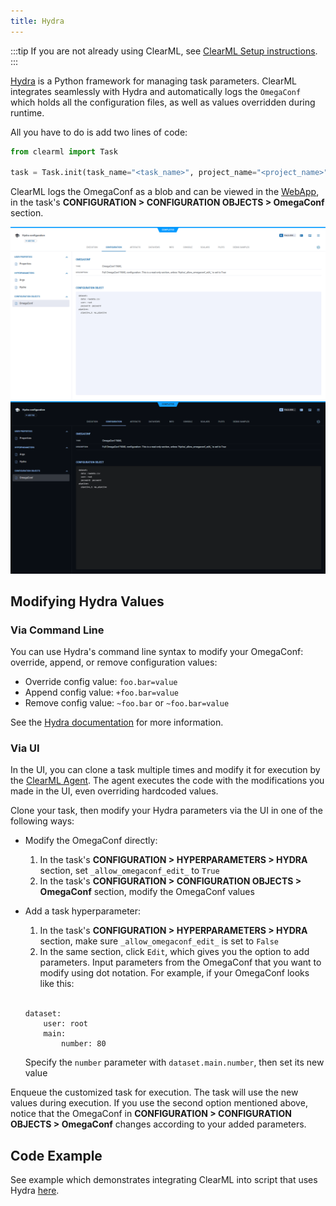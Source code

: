 ```yaml
---
title: Hydra
---
```


:::tip
If you are not already using ClearML, see [ClearML Setup instructions](../clearml_sdk/clearml_sdk_setup).
:::


[Hydra](https://github.com/facebookresearch/hydra) is a Python framework for managing task parameters. ClearML integrates seamlessly
with Hydra and automatically logs the `OmegaConf` which holds all the configuration files, as well as 
values overridden during runtime. 

All you have to do is add two lines of code:

```python
from clearml import Task

task = Task.init(task_name="<task_name>", project_name="<project_name>")
```

ClearML logs the OmegaConf as a blob and can be viewed in the 
[WebApp](../webapp/webapp_overview.md), in the task's **CONFIGURATION > CONFIGURATION OBJECTS > OmegaConf** section. 

![Hydra configuration](../img/integrations_hydra_configs.png#light-mode-only)
![Hydra configuration](../img/integrations_hydra_configs_dark.png#dark-mode-only)

## Modifying Hydra Values

### Via Command Line
You can use Hydra's command line syntax to modify your OmegaConf: override, append, or remove configuration values:
* Override config value: `foo.bar=value`
* Append config value: `+foo.bar=value`
* Remove config value: `~foo.bar` or `~foo.bar=value`

See the [Hydra documentation](https://hydra.cc/docs/advanced/override_grammar/basic/#basic-override-syntax) for more information.

### Via UI

In the UI, you can clone a task multiple times and modify it for execution by the [ClearML Agent](../clearml_agent.md). 
The agent executes the code with the modifications you made in the UI, even overriding hardcoded values. 

Clone your task, then modify your Hydra parameters via the UI in one of the following ways:
* Modify the OmegaConf directly:
  1. In the task's **CONFIGURATION > HYPERPARAMETERS > HYDRA** section, set `_allow_omegaconf_edit_` to `True` 
  1. In the task's **CONFIGURATION > CONFIGURATION OBJECTS > OmegaConf** section, modify the OmegaConf values
* Add a task hyperparameter:
  1. In the task's **CONFIGURATION > HYPERPARAMETERS > HYDRA** section, make sure `_allow_omegaconf_edit_` is set 
  to `False` 
  1. In the same section, click `Edit`, which gives you the option to add parameters. Input parameters from the OmegaConf 
  that you want to modify using dot notation. For example, if your OmegaConf looks like this: 
  
  <br/>

  ```
  dataset:
      user: root
      main:
          number: 80
  ```
  Specify the `number` parameter with `dataset.main.number`, then set its new value


Enqueue the customized task for execution. The task will use the new values during execution. If you use the 
second option mentioned above, notice that the OmegaConf in **CONFIGURATION > CONFIGURATION OBJECTS > OmegaConf** changes 
according to your added parameters. 

## Code Example

See example which demonstrates integrating ClearML into script that uses Hydra [here](https://github.com/clearml/clearml/blob/master/examples/frameworks/hydra/hydra_example.py).
